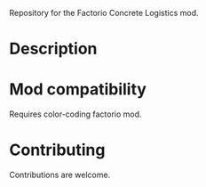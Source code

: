 Repository for the Factorio Concrete Logistics mod.

Description
===========

Mod compatibility
=================
Requires color-coding factorio mod.

Contributing
============
Contributions are welcome.

